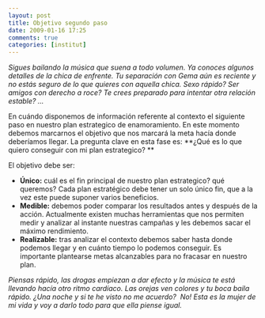 ```yaml
---
layout: post
title: Objetivo segundo paso
date: 2009-01-16 17:25
comments: true
categories: [institut]
---
```

*Sigues bailando la música que suena a todo volumen. Ya conoces algunos detalles de la chica de enfrente. Tu separación con Gema aún es reciente y no estás seguro de lo que quieres con aquella chica. Sexo rápido? Ser amigos con derecho a roce? Te crees preparado para intentar otra relación estable? …*

En cuándo disponemos de información referente al contexto el siguiente paso en nuestro plan estrategico de enamoramiento. En este momento debemos marcarnos el objetivo que nos marcará la meta hacía donde deberíamos llegar. La pregunta clave en esta fase es: **¿Qué es lo que quiero conseguir con mi plan estrategico? **

El objetivo debe ser:

- **Único:** cuál es el fin principal de nuestro plan estrategico? qué queremos? Cada plan estratégico debe tener un solo único fin, que a la vez este puede suponer varios beneficios.
- **Medible:** debemos poder comparar los resultados antes y después de la acción. Actualmente existen muchas herramientas que nos permiten medir y analizar al instante nuestras campañas y les debemos sacar el máximo rendimiento.
- **Realizable:** tras analizar el contexto debemos saber hasta donde podemos llegar y en cuánto tiempo lo podemos conseguir. Es importante plantearse metas alcanzables para no fracasar en nuestro plan.

*Piensas rápido, las drogas empiezan a dar efecto y la música te está llevando hacía otro ritmo cardíaco. Las orejas ven colores y tu boca baila rápido. ¿Una noche y si te he visto no me acuerdo?  No! Esta es la mujer de mi vida y voy a darlo todo para que ella piense igual.*
